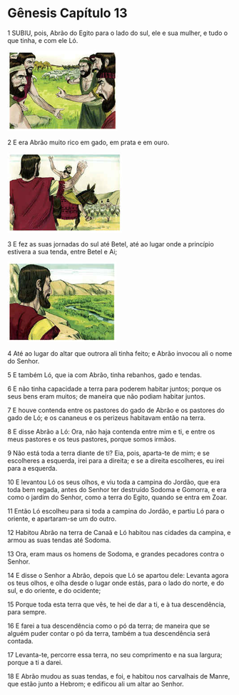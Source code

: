 # Gênesis Capítulo 13

1	SUBIU, pois, Abrão do Egito para o lado do sul, ele e sua mulher, e tudo o que tinha, e com ele Ló.

![](.img/01_Ge_13_01_RG.jpg)

2	E era Abrão muito rico em gado, em prata e em ouro.

![](.img/01_Ge_13_02_RG.jpg)

3	E fez as suas jornadas do sul até Betel, até ao lugar onde a princípio estivera a sua tenda, entre Betel e Ai;

![](.img/01_Ge_13_03_RG.jpg)

4	Até ao lugar do altar que outrora ali tinha feito; e Abrão invocou ali o nome do Senhor.

5	E também Ló, que ia com Abrão, tinha rebanhos, gado e tendas.

6	E não tinha capacidade a terra para poderem habitar juntos; porque os seus bens eram muitos; de maneira que não podiam habitar juntos.

7	E houve contenda entre os pastores do gado de Abrão e os pastores do gado de Ló; e os cananeus e os perizeus habitavam então na terra.

8	E disse Abrão a Ló: Ora, não haja contenda entre mim e ti, e entre os meus pastores e os teus pastores, porque somos irmãos.

9	Não está toda a terra diante de ti? Eia, pois, aparta-te de mim; e se escolheres a esquerda, irei para a direita; e se a direita escolheres, eu irei para a esquerda.

10	E levantou Ló os seus olhos, e viu toda a campina do Jordão, que era toda bem regada, antes do Senhor ter destruído Sodoma e Gomorra, e era como o jardim do Senhor, como a terra do Egito, quando se entra em Zoar.

11	Então Ló escolheu para si toda a campina do Jordão, e partiu Ló para o oriente, e apartaram-se um do outro.

12	Habitou Abrão na terra de Canaã e Ló habitou nas cidades da campina, e armou as suas tendas até Sodoma.

13	Ora, eram maus os homens de Sodoma, e grandes pecadores contra o Senhor.

14	E disse o Senhor a Abrão, depois que Ló se apartou dele: Levanta agora os teus olhos, e olha desde o lugar onde estás, para o lado do norte, e do sul, e do oriente, e do ocidente;

15	Porque toda esta terra que vês, te hei de dar a ti, e à tua descendência, para sempre.

16	E farei a tua descendência como o pó da terra; de maneira que se alguém puder contar o pó da terra, também a tua descendência será contada.

17	Levanta-te, percorre essa terra, no seu comprimento e na sua largura; porque a ti a darei.

18	E Abrão mudou as suas tendas, e foi, e habitou nos carvalhais de Manre, que estão junto a Hebrom; e edificou ali um altar ao Senhor.

